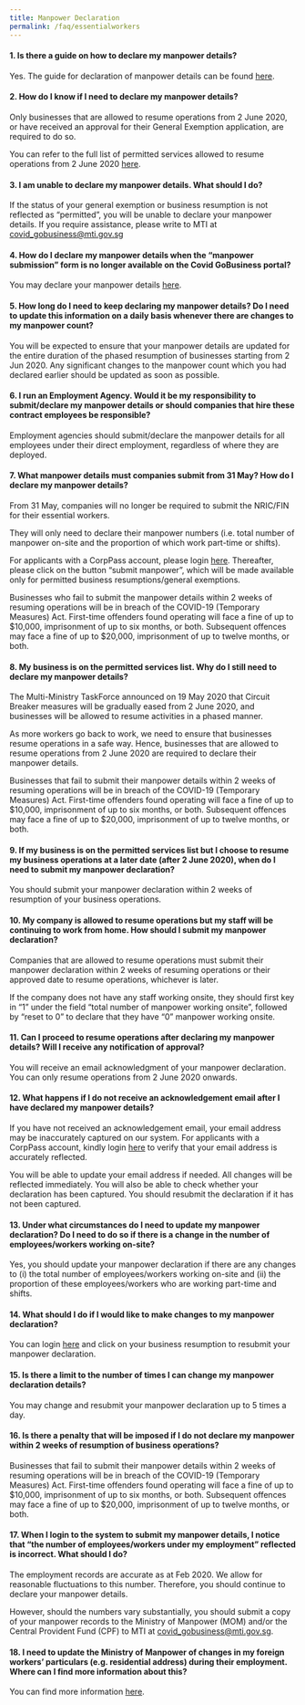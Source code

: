```yaml
---
title: Manpower Declaration
permalink: /faq/essentialworkers
---
```


#### **1. Is there a guide on how to declare my manpower details?**
Yes. The guide for declaration of manpower details can be found <a href="https://go.gov.sg/essentialmanpowerguide" target="_blank">here</a>.

#### **2. How do I know if I need to declare my manpower details?**
Only businesses that are allowed to resume operations from 2 June 2020, or have received an approval for their General Exemption application, are required to do so.

You can refer to the full list of permitted services allowed to resume operations from 2 June 2020 <a href="https://go.gov.sg/permittedserviceslist" target="_blank">here</a>.

#### **3. I am unable to declare my manpower details. What should I do?**
If the status of your general exemption or business resumption is not reflected as “permitted”, you will be unable to declare your manpower details. If you require assistance, please write to MTI at <a href = "mailto: covid_gobusiness@mti.gov.sg">covid_gobusiness@mti.gov.sg</a>

#### **4. How do I declare my manpower details when the “manpower submission” form is no longer available on the Covid GoBusiness portal?**
You may declare your manpower details <a href="https://go.gov.sg/essentialworkers" target="_blank">here</a>.

#### **5. How long do I need to keep declaring my manpower details? Do I need to update this information on a daily basis whenever there are changes to my manpower count?**
You will be expected to  ensure that your manpower details are updated for the entire duration of the phased resumption of businesses starting from 2 Jun 2020.  Any significant changes to the manpower count which you had declared earlier should be updated as soon as possible.

#### **6. I run an Employment Agency. Would it be my responsibility to submit/declare my manpower details or should companies that hire these contract employees be responsible?**
Employment agencies should submit/declare the manpower details for all employees under their direct employment, regardless of where they are deployed.

#### **7. What manpower details must companies submit from 31 May? How do I declare my manpower details?**
From 31 May, companies will no longer be required to submit the NRIC/FIN for their essential workers.

They will only need to declare their manpower numbers (i.e. total number of manpower on-site and the proportion of which work part-time or shifts).

For applicants with a CorpPass account, please login <a href="https://go.gov.sg/essentialworkers" target="_blank">here</a>. Thereafter, please click on the button “submit manpower”, which will be made available only for permitted business resumptions/general exemptions. 

Businesses who fail to submit the manpower details within 2 weeks of resuming operations will be in breach of the COVID-19 (Temporary Measures) Act. First-time offenders found operating will face a fine of up to $10,000, imprisonment of up to six months, or both. Subsequent offences may face a fine of up to $20,000, imprisonment of up to twelve months, or both.

#### **8. My business is on the permitted services list. Why do I still need to declare my manpower details?**
The Multi-Ministry TaskForce announced on 19 May 2020 that Circuit Breaker measures will be gradually eased from 2 June 2020, and businesses will be allowed to resume activities in a phased manner.

As more workers go back to work, we need to ensure that businesses resume operations in a safe way. Hence, businesses that are allowed to resume operations from  2 June 2020 are required to declare their manpower details.

Businesses that fail to submit their manpower details within 2 weeks of resuming operations will be in breach of the COVID-19 (Temporary Measures) Act. First-time offenders found operating will face a fine of up to $10,000, imprisonment of up to six months, or both. Subsequent offences may face a fine of up to $20,000, imprisonment of up to twelve months, or both.

#### **9. If my business is on the permitted services list but I choose to resume my business operations at a later date (after 2 June 2020), when do I need to submit my manpower declaration?**
You should submit your manpower declaration within 2 weeks of resumption of your business operations.

#### **10. My company is allowed to resume operations but my staff will be continuing to work from home. How should I submit my manpower declaration?**
Companies that are allowed to resume operations must submit their manpower declaration within 2 weeks of resuming operations or their approved date to resume operations, whichever is later.

If the company does not have any staff working onsite, they should first key in “1” under the field “total number of manpower working onsite”, followed by “reset to 0” to declare that they have “0” manpower working onsite.

#### **11. Can I proceed to resume operations after declaring my manpower details? Will I receive any notification of approval?**
You will receive an email acknowledgment of your manpower declaration. You can only resume operations from 2 June 2020 onwards.

#### **12. What happens if I do not receive an acknowledgement email after I have declared my manpower details?**
If you have not received an acknowledgement email, your email address may be inaccurately captured on our system. For applicants with a CorpPass account, kindly login <a href="https://go.gov.sg/essentialworkers" target="_blank">here</a> to verify that your email address is accurately reflected.

You will be able to update your email address if needed. All changes will be reflected immediately. You will also be able to check whether your declaration has been captured. You should resubmit the declaration if it has not been captured.

#### **13. Under what circumstances do I need to update my manpower declaration? Do I need to do so if there is a change in the number of employees/workers working on-site?**
Yes, you should update your manpower declaration if there are any changes to (i) the total number of employees/workers working on-site and (ii) the proportion of these employees/workers who are working part-time and shifts.

#### **14. What should I do if I would like to make changes to my manpower declaration?**
You can login <a href="https://go.gov.sg/essentialworkers" target="_blank">here</a> and click on your business resumption to resubmit your manpower declaration. 

#### **15. Is there a limit to the number of times I can change my manpower declaration details?**
You may change and resubmit your manpower declaration up to 5 times a day.

#### **16. Is there a penalty that will be imposed if I do not declare my manpower within 2 weeks of resumption of business operations?**
Businesses that fail to submit their manpower details within 2 weeks of resuming operations will be in breach of the COVID-19 (Temporary Measures) Act. First-time offenders found operating will face a fine of up to $10,000, imprisonment of up to six months, or both. Subsequent offences may face a fine of up to $20,000, imprisonment of up to twelve months, or both.

#### **17. When I login to the system to submit my manpower details, I notice that “the number of employees/workers under my employment” reflected is incorrect. What should I do?**
The employment records are accurate as at Feb 2020. We allow for reasonable fluctuations to this number. Therefore, you should continue to declare your manpower details.

However, should the numbers vary substantially, you should submit a copy of your manpower records to the Ministry of Manpower (MOM) and/or  the Central Provident Fund (CPF) to MTI at <a href = "mailto: Covid_GoBusiness@mti.gov.sg">covid_gobusiness@mti.gov.sg</a>.

#### **18. I need to update the Ministry of Manpower of changes in my foreign workers’ particulars (e.g. residential address) during their employment. Where can I find more information about this?**
You can find more information <a href="https://go.gov.sg/momforeignworkerupdate" target="_blank">here</a>. 
